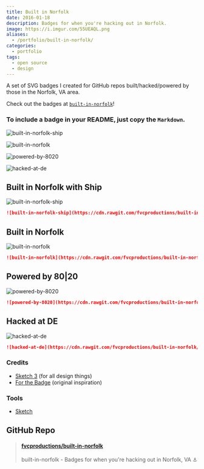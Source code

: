 ```yaml
---
title: Built in Norfolk
date: 2016-01-18
description: Badges for when you're hacking out in Norfolk.
image: https://i.imgur.com/55UEAQL.png
aliases:
  - /portfolio/built-in-norfolk/
categories:
  - portfolio
tags:
  - open source
  - design
---
```


A set of SVG badges I created for GitHub repos built/hacked/powered by those in the Norfolk, VA area.

Check out the badges at [`built-in-norfolk`](https://github.com/fvcproductions/built-in-norfolk)!

### To include a badge in your README, just copy the `Markdown`.

![built-in-norfolk-ship](https://cdn.rawgit.com/fvcproductions/built-in-norfolk/master/images/built-in-norfolk-ship.svg)

![built-in-norfolk](https://cdn.rawgit.com/fvcproductions/built-in-norfolk/master/images/built-in-norfolk.svg)

![powered-by-8020](https://cdn.rawgit.com/fvcproductions/built-in-norfolk/master/images/powered-by-8020.svg)

![hacked-at-de](https://cdn.rawgit.com/fvcproductions/built-in-norfolk/master/images/hacked-at-de.svg)

## Built in Norfolk with Ship

![built-in-norfolk-ship](https://cdn.rawgit.com/fvcproductions/built-in-norfolk/master/images/built-in-norfolk-ship.svg)

```markdown
![built-in-norfolk-ship](https://cdn.rawgit.com/fvcproductions/built-in-norfolk/master/images/built-in-norfolk-ship.svg)
```

## Built in Norfolk

![built-in-norfolk](https://cdn.rawgit.com/fvcproductions/built-in-norfolk/master/images/built-in-norfolk.svg)

```markdown
![built-in-norfolk](https://cdn.rawgit.com/fvcproductions/built-in-norfolk/master/images/built-in-norfolk.svg)
```

## Powered by 80|20

![powered-by-8020](https://cdn.rawgit.com/fvcproductions/built-in-norfolk/master/images/powered-by-8020.svg)

```markdown
![powered-by-8020](https://cdn.rawgit.com/fvcproductions/built-in-norfolk/master/images/powered-by-8020.svg)
```

## Hacked at DE

![hacked-at-de](https://cdn.rawgit.com/fvcproductions/built-in-norfolk/master/images/hacked-at-de.svg)

```markdown
![hacked-at-de](https://cdn.rawgit.com/fvcproductions/built-in-norfolk/master/images/hacked-at-de.svg)
```

### Credits

- [Sketch 3](https://www.sketchapp.com/) (for all design things)
- [For the Badge](https://github.com/BraveUX/for-the-badge) (original inspiration)

### Tools

- [Sketch](https://www.sketchapp.com/)

## GitHub Repo

<blockquote class="embedly-card" data-card-controls="0"><h4><a href="http://github.com/fvcproductions/built-in-norfolk">fvcproductions/built-in-norfolk</a></h4><p>built-in-norfolk - Badges for when you're hacking out in Norfolk, VA ⚓</p></blockquote>
<script async src="//cdn.embedly.com/widgets/platform.js" charset="UTF-8"></script>
